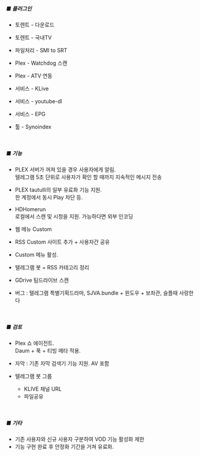##### **■ 플러그인** #####
- 토렌트 - 다운로드

- 토렌트 - 국내TV

- 파일처리 - SMI to SRT
  
- Plex - Watchdog 스캔

- Plex - ATV 연동
  
- 서비스 - KLive
    
- 서비스 - youtube-dl

- 서비스 - EPG

- 툴 - Synoindex
  
<br>

##### **■ 기능** #####

- PLEX 서버가 꺼져 있을 경우 사용자에게 알림. <br>
  텔레그램 5초 단위로 사용자가 확인 할 때까지 지속적인 메시지 전송

- PLEX tautulli의 일부 유료화 기능 지원. <br>
  한 계정에서 동시 Play 차단 등.

- HDHomerun<br>
  로컬에서 스캔 및 시청을 지원. 가능하다면 외부 인코딩

- 웹 메뉴 Custom

- RSS Custom 사이트 추가 + 사용자간 공유

- Custom 메뉴 활성.

- 텔레그램 봇 + RSS 카테고리 정리

- GDrive 팀드라이브 스캔

- 버그 : 텔레그램 특별기획드라마, SJVA.bundle + 윈도우 + 보좌관, 슬플때 사랑한다
  
<br>

##### **■ 검토** #####
- Plex 쇼 에이전트. <br>
  Daum + 푹 + 티빙 메타 적용. 

- 자막 : 기존 자막 검색기 기능 지원. AV 포함
  
- 텔레그램 봇 그룹
    - KLIVE 채널 URL 
    - 파일공유

<br>

##### **■ 기타** #####
- 기존 사용자와 신규 사용자 구분하여 VOD 기능 활성화 제한
- 기능 구현 완료 후 안정화 기간을 거쳐 유료화. <br>



